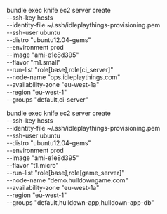 bundle exec knife ec2 server create \
    --ssh-key hosts \
    --identity-file ~/.ssh/idleplaythings-provisioning.pem \
    --ssh-user ubuntu \
    --distro "ubuntu12.04-gems" \
    --environment prod \
    --image "ami-e1e8d395" \
    --flavor "m1.small" \
    --run-list "role[base],role[ci_server]" \
    --node-name "ops.idleplaythings.com" \
    --availability-zone "eu-west-1a" \
    --region "eu-west-1" \
    --groups "default,ci-server"

bundle exec knife ec2 server create \
    --ssh-key hosts \
    --identity-file ~/.ssh/idleplaythings-provisioning.pem \
    --ssh-user ubuntu \
    --distro "ubuntu12.04-gems" \
    --environment prod \
    --image "ami-e1e8d395" \
    --flavor "t1.micro" \
    --run-list "role[base],role[game_server]" \
    --node-name "demo.hulldowngame.com" \
    --availability-zone "eu-west-1a" \
    --region "eu-west-1" \
    --groups "default,hulldown-app,hulldown-app-db"
